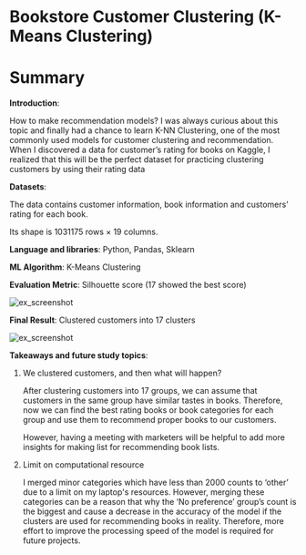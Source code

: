 # Bookstore Customer Clustering (K-Means Clustering)

# **Summary**

**Introduction**: 

How to make recommendation models? I was always curious about this topic and finally had a chance to learn K-NN Clustering, one of the most commonly used models for customer clustering and recommendation. When I discovered a data for customer’s rating for books on Kaggle, I realized that this will be the perfect dataset for practicing clustering customers by using their rating data

**Datasets**:

The data contains customer information, book information and customers’ rating for each book.

Its shape is 1031175 rows × 19 columns.

**Language and libraries**: Python, Pandas, Sklearn

**ML Algorithm**: K-Means Clustering

**Evaluation Metric**: Silhouette score (17 showed the best score)

![ex_screenshot](https://s3.us-west-2.amazonaws.com/secure.notion-static.com/08094168-e376-4409-85a7-1704e3ddd83d/Untitled.png?X-Amz-Algorithm=AWS4-HMAC-SHA256&X-Amz-Content-Sha256=UNSIGNED-PAYLOAD&X-Amz-Credential=AKIAT73L2G45EIPT3X45%2F20220309%2Fus-west-2%2Fs3%2Faws4_request&X-Amz-Date=20220309T183314Z&X-Amz-Expires=86400&X-Amz-Signature=b4ea33dc7a65672001fcadeae7ded90d753cf0902046f5a7dd79ad471c896e43&X-Amz-SignedHeaders=host&response-content-disposition=filename%20%3D%22Untitled.png%22&x-id=GetObject)

**Final Result**: Clustered customers into 17 clusters

![ex_screenshot](https://s3.us-west-2.amazonaws.com/secure.notion-static.com/657a0587-c74e-4fa5-980b-c81628dce3be/Untitled.png?X-Amz-Algorithm=AWS4-HMAC-SHA256&X-Amz-Content-Sha256=UNSIGNED-PAYLOAD&X-Amz-Credential=AKIAT73L2G45EIPT3X45%2F20220309%2Fus-west-2%2Fs3%2Faws4_request&X-Amz-Date=20220309T183404Z&X-Amz-Expires=86400&X-Amz-Signature=dc38279972b8165a68ed088a12aa7217428b71f6aea1fdd036949dc7122b1d80&X-Amz-SignedHeaders=host&response-content-disposition=filename%20%3D%22Untitled.png%22&x-id=GetObject)

**Takeaways and future study topics**:

1. We clustered customers, and then what will happen?
    
    After clustering customers into 17 groups, we can assume that customers in the same group have similar tastes in books. Therefore, now we can find the best rating books or book categories for each group and use them to recommend proper books to our customers. 
    
    However, having a meeting with marketers will be helpful to add more insights for making list for recommending book lists.
    
2. Limit on computational resource
    
    I merged minor categories which have less than 2000 counts to ‘other’ due to a limit on my laptop's resources. However, merging these categories can be a reason that why the ‘No preference’ group’s count is the biggest and cause a decrease in the accuracy of the model if the clusters are used for recommending books in reality. Therefore, more effort to improve the processing speed of the model is required for future projects.
